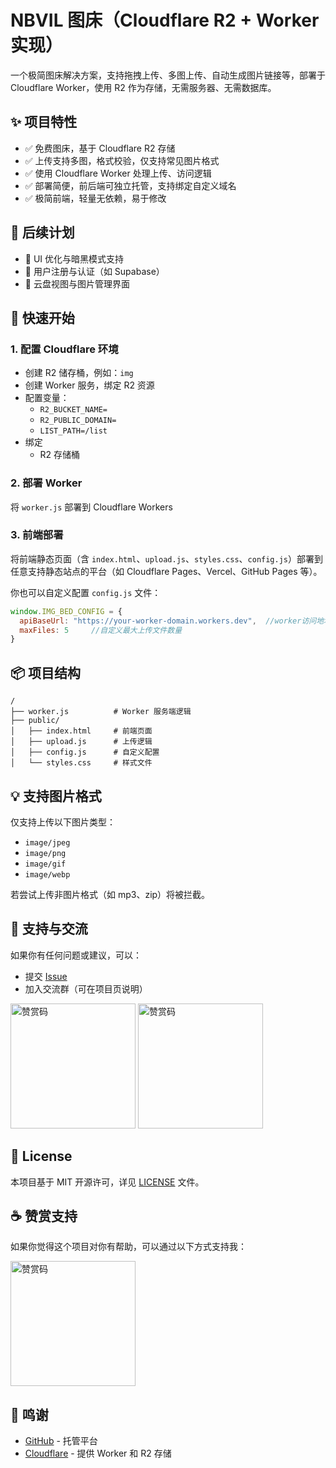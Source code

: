 
# NBVIL 图床（Cloudflare R2 + Worker 实现）

一个极简图床解决方案，支持拖拽上传、多图上传、自动生成图片链接等，部署于 Cloudflare Worker，使用 R2 作为存储，无需服务器、无需数据库。

## ✨ 项目特性

- ✅ 免费图床，基于 Cloudflare R2 存储
- ✅ 上传支持多图，格式校验，仅支持常见图片格式
- ✅ 使用 Cloudflare Worker 处理上传、访问逻辑
- ✅ 部署简便，前后端可独立托管，支持绑定自定义域名
- ✅ 极简前端，轻量无依赖，易于修改

## 🔧 后续计划

- 🌈 UI 优化与暗黑模式支持
- 🔐 用户注册与认证（如 Supabase）
- 📁 云盘视图与图片管理界面

## 🚀 快速开始

### 1. 配置 Cloudflare 环境

- 创建 R2 储存桶，例如：`img`
- 创建 Worker 服务，绑定 R2 资源
- 配置变量：
  - `R2_BUCKET_NAME=`
  - `R2_PUBLIC_DOMAIN=`
  - `LIST_PATH=/list`
- 绑定
  - R2 存储桶

### 2. 部署 Worker

将 `worker.js` 部署到 Cloudflare Workers

### 3. 前端部署

将前端静态页面（含 `index.html`、`upload.js`、`styles.css`、`config.js`）部署到任意支持静态站点的平台（如 Cloudflare Pages、Vercel、GitHub Pages 等）。

你也可以自定义配置 `config.js` 文件：

```js
window.IMG_BED_CONFIG = {
  apiBaseUrl: "https://your-worker-domain.workers.dev",  //worker访问地址
  maxFiles: 5     //自定义最大上传文件数量                                          
}
```

## 📦 项目结构

```
/
├── worker.js          # Worker 服务端逻辑
├── public/
│   ├── index.html     # 前端页面
│   ├── upload.js      # 上传逻辑
│   ├── config.js      # 自定义配置
│   └── styles.css     # 样式文件
```

## 💡 支持图片格式

仅支持上传以下图片类型：

- `image/jpeg`
- `image/png`
- `image/gif`
- `image/webp`

若尝试上传非图片格式（如 mp3、zip）将被拦截。

## 💬 支持与交流

如果你有任何问题或建议，可以：

- 提交 [Issue](https://github.com/sindricn/ImageHost-R2/issues)
- 加入交流群（可在项目页说明）
  
<img src="https://api.nbvil.com/de942d82-f3d5-456b-9c37-84dda2ad7a58.png" alt="赞赏码" width="200" />          <img src="https://api.nbvil.com/273590a8-90a2-4dc6-939a-436d8ba11ef8.jpg" alt="赞赏码" width="200" />

## 📝 License

本项目基于 MIT 开源许可，详见 [LICENSE](#license) 文件。

## ☕ 赞赏支持
如果你觉得这个项目对你有帮助，可以通过以下方式支持我：

<img src="https://api.nbvil.com/7ee6b22b-c966-451d-ba55-69ccce37b9fb.jpg" alt="赞赏码" width="200" />

## 🙏 鸣谢

- [GitHub](https://github.com) - 托管平台
- [Cloudflare](https://cloudflare.com) - 提供 Worker 和 R2 存储


